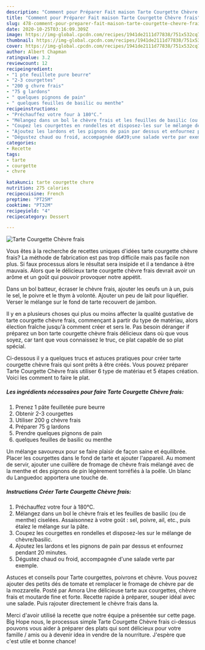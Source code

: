 ```yaml
---
description: "Comment pour Préparer Fait maison Tarte Courgette Chèvre frais"
title: "Comment pour Préparer Fait maison Tarte Courgette Chèvre frais"
slug: 478-comment-pour-preparer-fait-maison-tarte-courgette-chevre-frais
date: 2020-10-25T03:16:09.309Z
image: https://img-global.cpcdn.com/recipes/1941de2111d77838/751x532cq70/tarte-courgette-chevre-frais-photo-principale-de-la-recette.jpg
thumbnail: https://img-global.cpcdn.com/recipes/1941de2111d77838/751x532cq70/tarte-courgette-chevre-frais-photo-principale-de-la-recette.jpg
cover: https://img-global.cpcdn.com/recipes/1941de2111d77838/751x532cq70/tarte-courgette-chevre-frais-photo-principale-de-la-recette.jpg
author: Albert Chapman
ratingvalue: 3.2
reviewcount: 12
recipeingredient:
- "1 pte feuillete pure beurre"
- "2-3 courgettes"
- "200 g chvre frais"
- "75 g lardons"
- " quelques pignons de pain"
- " quelques feuilles de basilic ou menthe"
recipeinstructions:
- "Préchauffez votre four à 180°C."
- "Mélangez dans un bol le chèvre frais et les feuilles de basilic (ou de menthe) ciselées. Assaisonnez à votre goût : sel, poivre, ail, etc., puis étalez le mélange sur la pâte."
- "Coupez les courgettes en rondelles et disposez-les sur le mélange de chèvre/basilic."
- "Ajoutez les lardons et les pignons de pain par dessus et enfournez pendant 20 minutes."
- "Dégustez chaud ou froid, accompagnée d&#39;une salade verte par exemple."
categories:
- Recette
tags:
- tarte
- courgette
- chvre

katakunci: tarte courgette chvre 
nutrition: 275 calories
recipecuisine: French
preptime: "PT25M"
cooktime: "PT32M"
recipeyield: "4"
recipecategory: Dessert

---
```



![Tarte Courgette Chèvre frais](https://img-global.cpcdn.com/recipes/1941de2111d77838/751x532cq70/tarte-courgette-chevre-frais-photo-principale-de-la-recette.jpg)

Vous êtes à la recherche de recettes uniques d'idées tarte courgette chèvre frais? La méthode de fabrication est pas trop difficile mais pas facile non plus. Si faux processus alors le résultat sera insipide et il a tendance à être mauvais. Alors que le délicieux tarte courgette chèvre frais devrait avoir un arôme et un goût qui pouvoir provoquer notre appétit.

Dans un bol batteur, écraser le chèvre frais, ajouter les oeufs un à un, puis le sel, le poivre et le thym à volonté. Ajouter un peu de lait pour liquéfier. Verser le mélange sur le fond de tarte recouvert de jambon.

Il y en a plusieurs choses qui plus ou moins affecter la qualité gustative de tarte courgette chèvre frais, commençant à partir du type de matériau, alors élection fraîche jusqu'à comment créer et sers le. Pas besoin déranger if préparez un bon tarte courgette chèvre frais délicieux dans où que vous soyez, car tant que vous connaissez le truc, ce plat capable de so plat spécial.


Ci-dessous il y a quelques trucs et astuces pratiques pour créer tarte courgette chèvre frais qui sont prêts à être créés. Vous pouvez préparer Tarte Courgette Chèvre frais utiliser 6 type de matériau et 5 étapes création. Voici les comment to faire le plat.

<!--inarticleads1-->

##### Les ingrédients nécessaires pour faire Tarte Courgette Chèvre frais:

1. Prenez 1 pâte feuilletée pure beurre
1. Obtenir 2-3 courgettes
1. Utiliser 200 g chèvre frais
1. Préparer 75 g lardons
1. Prendre  quelques pignons de pain
1.   quelques feuilles de basilic ou menthe


Un mélange savoureux pour se faire plaisir de façon saine et équilibrée. Placer les courgettes dans le fond de tarte et ajouter l&#39;appareil. Au moment de servir, ajouter une cuillère de fromage de chèvre frais mélangé avec de la menthe et des pignons de pin légèrement torréfiés à la poêle. Un blanc du Languedoc apportera une touche de. 

<!--inarticleads2-->

##### Instructions Créer Tarte Courgette Chèvre frais:

1. Préchauffez votre four à 180°C.
1. Mélangez dans un bol le chèvre frais et les feuilles de basilic (ou de menthe) ciselées. Assaisonnez à votre goût : sel, poivre, ail, etc., puis étalez le mélange sur la pâte.
1. Coupez les courgettes en rondelles et disposez-les sur le mélange de chèvre/basilic.
1. Ajoutez les lardons et les pignons de pain par dessus et enfournez pendant 20 minutes.
1. Dégustez chaud ou froid, accompagnée d&#39;une salade verte par exemple.


Astuces et conseils pour Tarte courgettes, poivrons et chèvre. Vous pouvez ajouter des petits dés de tomate et remplacer le fromage de chèvre par de la mozzarelle. Posté par Amora Une délicieuse tarte aux courgettes, chèvre frais et moutarde fine et forte. Recette rapide à préparer, souper idéal avec une salade. Puis rajouter directement le chèvre frais dans la. 


Merci d'avoir utilisé la recette que notre équipe a présentée sur cette page. Big Hope nous, le processus simple Tarte Courgette Chèvre frais ci-dessus pouvons vous aider à préparer des plats qui sont délicieux pour votre famille / amis ou à devenir idea in vendre de la nourriture. J'espère que c'est utile et bonne chance!
